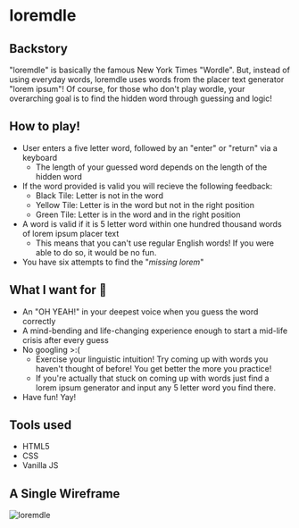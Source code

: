 # loremdle
## Backstory
"loremdle" is basically the famous New York Times "Wordle". But, instead of using everyday words, loremdle uses words from the placer text generator "lorem ipsum"! Of course, for those who don't play wordle, your overarching goal is to find the hidden word through guessing and logic!

## How to play! 
* User enters a five letter word, followed by an "enter" or "return" via a keyboard
  * The length of your guessed word depends on the length of the hidden word 
* If the word provided is valid you will recieve the following feedback:
  * Black Tile: Letter is not in the word
  * Yellow Tile: Letter is in the word but not in the right position
  * Green Tile: Letter is in the word and in the right position
* A word is valid if it is 5 letter word within one hundred thousand words of lorem ipsum placer text
  * This means that you can't use regular English words! If you were able to do so, it would be no fun.
* You have six attempts to find the "_missing lorem_"

## What I want for 🫵
* An "OH YEAH!" in your deepest voice when you guess the word correctly
* A mind-bending and life-changing experience enough to start a mid-life crisis after every guess 
* No googling >:(
  * Exercise your linguistic intuition! Try coming up with words you haven't thought of before! You get better the more you practice!
  * If you're actually that stuck on coming up with words just find a lorem ipsum generator and input any 5 letter word you find there.
* Have fun! Yay! 

## Tools used
* HTML5
* CSS
* Vanilla JS

## A Single Wireframe
![loremdle](https://user-images.githubusercontent.com/104126976/169827204-7e45c9d1-d5a4-4466-8d37-7c8f524878c9.jpeg)
